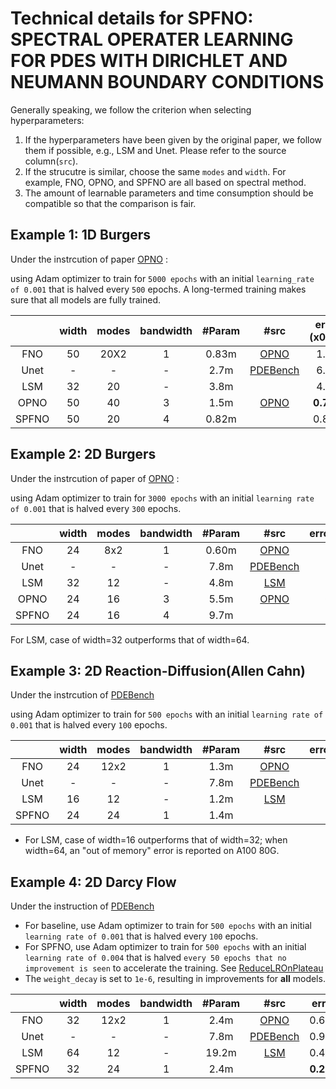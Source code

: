 # Technical details for SPFNO: SPECTRAL OPERATER LEARNING FOR PDES WITH DIRICHLET AND NEUMANN BOUNDARY CONDITIONS

Generally speaking, we follow the criterion when selecting hyperparameters:

1. If the hyperparameters have been given by the original paper, we follow them if possible, e.g., LSM and Unet. Please refer to the source column(`src`).
2. If the strucutre is similar, choose the same `modes` and `width`. For example, FNO, OPNO, and SPFNO are all based on spectral method.
3. The amount of learnable parameters and time consumption should be compatible so that the comparison is fair.

## Example 1: 1D Burgers
Under the instrcution of paper [OPNO](https://github.com/liu-ziyuan-math/spectral_operator_learning) : 

using Adam optimizer to train for `5000 epochs` with an initial `learning_rate of 0.001` that is halved every `500` epochs. A long-termed training makes sure that all models are fully trained.

|       | width | modes | bandwidth | #Param | #src | error (x0.01)|
|:-:|:-:|:-:|:-:|:-:|:-:|:-:|
| FNO   | 50    | 20X2  | 1         | 0.83m  | [OPNO](https://github.com/liu-ziyuan-math/spectral_operator_learning) | 1.57|
| Unet  | -     | -     | -         | 2.7m   | [PDEBench](https://github.com/pdebench/PDEBench) |6.27|
| LSM   | 32    | 20    | -         | 3.8m   |  |4.87|
| OPNO  | 50    | 40    | 3         | 1.5m   | [OPNO](https://github.com/liu-ziyuan-math/spectral_operator_learning) |**0.770**|
| SPFNO | 50    | 20    | 4         | 0.82m  |   |0.868|

## Example 2: 2D Burgers
Under the instrcution of paper of [OPNO](https://github.com/liu-ziyuan-math/spectral_operator_learning) : 

using Adam optimizer to train for `3000 epochs` with an initial `learning rate of 0.001` that is halved every `300` epochs.

|       | width | modes | bandwidth | #Param | #src | error(x0.01)|
|:-:|:-:|:-:|:-:|:-:|:-:|:-:|
| FNO   | 24    | 8x2  | 1         | 0.60m  | [OPNO](https://github.com/liu-ziyuan-math/spectral_operator_learning) |0.528|
| Unet  | -     | -     | -         | 7.8m   | [PDEBench](https://github.com/pdebench/PDEBench) |1.64|
| LSM   | 32    | 12    | -         | 4.8m   | [LSM](https://github.com/thuml/Latent-Spectral-Models) |2.43|
| OPNO  | 24    | 16    | 3         | 5.5m   | [OPNO](https://github.com/liu-ziyuan-math/spectral_operator_learning) |**0.371**|
| SPFNO | 24    | 16    | 4         | 9.7m  |   |0.386|

For LSM, case of width=32 outperforms that of width=64.

## Example 3: 2D Reaction-Diffusion(Allen Cahn)
Under the instrcution of [PDEBench](https://github.com/pdebench/PDEBench/blob/main/pdebench/models/config/args/config_diff-react.yaml)

using Adam optimizer to train for `500 epochs` with an initial `learning rate of 0.001` that is halved every `100` epochs.

|       | width | modes | bandwidth | #Param | #src |error(x0.01)|
|:-:|:-:|:-:|:-:|:-:|:-:|:-:|
| FNO   | 24    | 12x2  | 1         | 1.3m  | [OPNO](https://github.com/liu-ziyuan-math/spectral_operator_learning) |5.19 |
| Unet  | -     | -     | -         | 7.8m   | [PDEBench](https://github.com/pdebench/PDEBench) |68.9 |
| LSM   | 16    | 12    | -         | 1.2m   | [LSM](https://github.com/thuml/Latent-Spectral-Models) |7.20|
| SPFNO | 24    | 24    | 1         | 1.4m  |   |**1.13**|

- For LSM, case of width=16 outperforms that of width=32; when width=64, an "out of memory" error is reported on A100 80G.

## Example 4: 2D Darcy Flow
Under the instruction of [PDEBench](https://github.com/pdebench/PDEBench/blob/main/pdebench/models/config/config_darcy.yaml)

- For baseline, use Adam optimizer to train for `500 epochs` with an initial `learning rate of 0.001` that is halved every `100` epochs.
- For SPFNO, use Adam optimizer to train for `500 epochs` with an initial `learning rate of 0.004` that is halved `every 50 epochs that no improvement is seen` to accelerate the training. See [ReduceLROnPlateau](https://pytorch.org/docs/stable/generated/torch.optim.lr_scheduler.ReduceLROnPlateau.html)
- The `weight_decay` is set to `1e-6`, resulting in improvements for **all** models.

|       | width | modes | bandwidth | #Param | #src | error|
|:-:|:-:|:-:|:-:|:-:|:-:|:-:|
| FNO   | 32    | 12x2  | 1         | 2.4m  | [OPNO](https://github.com/liu-ziyuan-math/spectral_operator_learning) |0.688|
| Unet  | -     | -     | -         | 7.8m   | [PDEBench](https://github.com/pdebench/PDEBench) |0.989|
| LSM   | 64    | 12    | -         | 19.2m   | [LSM](https://github.com/thuml/Latent-Spectral-Models) |0.468|
| SPFNO | 32    | 24    | 1         | 2.4m  |   |**0.283**|
